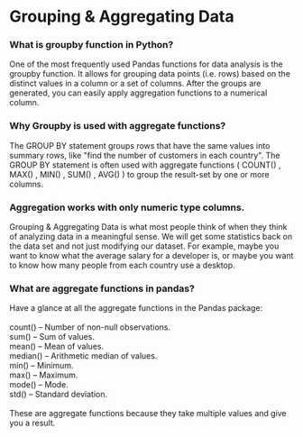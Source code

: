 # Grouping & Aggregating Data

### What is groupby function in Python?

One of the most frequently used Pandas functions for data analysis is the groupby function. It allows for grouping data points (i.e. rows) based on the distinct values in a column or a set of columns. After the groups are generated, you can easily apply aggregation functions to a numerical column.
### Why Groupby is used with aggregate functions?
The GROUP BY statement groups rows that have the same values into summary rows, like "find the number of customers in each country". The GROUP BY statement is often used with aggregate functions ( COUNT() , MAX() , MIN() , SUM() , AVG() ) to group the result-set by one or more columns. 
### Aggregation works with only numeric type columns.
Grouping & Aggregating Data is what most people think of when they think of analyzing data in a meaningful sense. We will get some statistics back on the data set and not just modifying our dataset. For example, maybe you want to know what the average salary for a developer is, or maybe you want to know how many people from each country use a desktop.<br/>
### What are aggregate functions in pandas?
Have a glance at all the aggregate functions in the Pandas package:<br/><br/>
count() – Number of non-null observations.<br/>
sum() – Sum of values.<br/>
mean() – Mean of values.<br/>
median() – Arithmetic median of values.<br/>
min() – Minimum.<br/>
max() – Maximum.<br/>
mode() – Mode.<br/>
std() – Standard deviation.<br/>
<br/>
These are aggregate functions because they take multiple values and give you a result.


